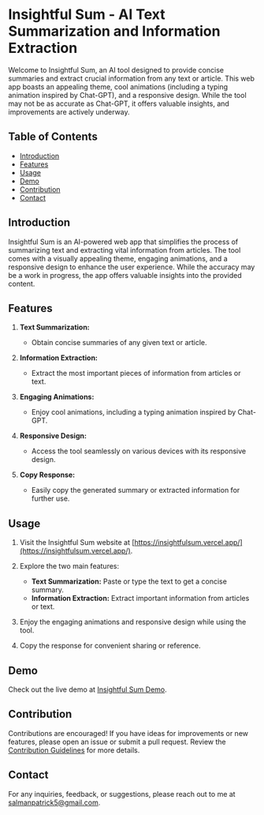 # Insightful Sum - AI Text Summarization and Information Extraction

Welcome to Insightful Sum, an AI tool designed to provide concise summaries and extract crucial information from any text or article. This web app boasts an appealing theme, cool animations (including a typing animation inspired by Chat-GPT), and a responsive design. While the tool may not be as accurate as Chat-GPT, it offers valuable insights, and improvements are actively underway.

## Table of Contents

- [Introduction](#introduction)
- [Features](#features)
- [Usage](#usage)
- [Demo](#demo)
- [Contribution](#contribution)
- [Contact](#contact)

## Introduction

Insightful Sum is an AI-powered web app that simplifies the process of summarizing text and extracting vital information from articles. The tool comes with a visually appealing theme, engaging animations, and a responsive design to enhance the user experience. While the accuracy may be a work in progress, the app offers valuable insights into the provided content.

## Features

1. **Text Summarization:**

   - Obtain concise summaries of any given text or article.

2. **Information Extraction:**

   - Extract the most important pieces of information from articles or text.

3. **Engaging Animations:**

   - Enjoy cool animations, including a typing animation inspired by Chat-GPT.

4. **Responsive Design:**

   - Access the tool seamlessly on various devices with its responsive design.

5. **Copy Response:**
   - Easily copy the generated summary or extracted information for further use.

## Usage

1. Visit the Insightful Sum website at [https://insightfulsum.vercel.app/](https://insightfulsum.vercel.app/).

2. Explore the two main features:

   - **Text Summarization:** Paste or type the text to get a concise summary.
   - **Information Extraction:** Extract important information from articles or text.

3. Enjoy the engaging animations and responsive design while using the tool.

4. Copy the response for convenient sharing or reference.

## Demo

Check out the live demo at [Insightful Sum Demo](https://insightfulsum.netlify.app/).

## Contribution

Contributions are encouraged! If you have ideas for improvements or new features, please open an issue or submit a pull request. Review the [Contribution Guidelines](CONTRIBUTING.md) for more details.

## Contact

For any inquiries, feedback, or suggestions, please reach out to me at salmanpatrick5@gmail.com.
